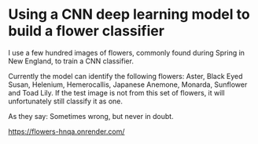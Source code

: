 # Using a CNN deep learning model to build a flower classifier

I use a few hundred images of flowers, commonly found during Spring in New England, to train a CNN classifier. 

Currently the model can identify the following flowers: Aster, Black Eyed Susan, Helenium, Hemerocallis, Japanese Anemone, Monarda, Sunflower and Toad Lily. If the test image is not from this set of flowers, it will unfortunately still classify it as one. 

As they say: Sometimes wrong, but never in doubt.

https://flowers-hnqa.onrender.com/
